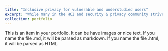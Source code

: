 ```yaml
---
title: "Inclusive privacy for vulnerable and understudied users"
excerpt: "While many in the HCI and security & privacy community strive to improve user experiences online, there's one notable gap: much of the research focuses on an ‘average user’ from western population, which often overlooks the needs of vulnerable and understudied user groups such as individuals with visual impairments, adolescents, and those from underrepresented regions. This gap exposes these population groups to numerous digital harms. To address this gap, I study the privacy perceptions and behaviors of vulnerable and understudied users to make their online experience inclusive, safe, and trustworthy. "
collection: portfolio
---
```


This is an item in your portfolio. It can be have images or nice text. If you name the file .md, it will be parsed as markdown. If you name the file .html, it will be parsed as HTML. 
